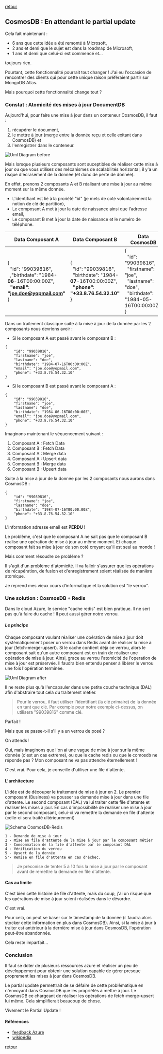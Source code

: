 [retour](../index.md)

## CosmosDB : En attendant le partial update

Cela fait maintenant : 
- 6 ans que cette idée a été remonté à Microsoft, 
- 2 ans et demi que le sujet est dans la roadmap de Microsoft, 
- 1 ans et demi que celui-ci est commencé et... 

toujours rien.

Pourtant, cette fonctionnalité pourrait tout changer ! J'ai eu l'occasion de rencontrer des clients qui pour cette unique raison préféraient partir sur MongoDB Atlas.

Mais pourquoi cette fonctionnalité change tout ?

### Constat : Atomicité des mises à jour DocumentDB

Aujourd'hui, pour faire une mise à jour dans un conteneur CosmosDB, il faut :
1. récupérer le document, 
2. le mettre à jour (merge entre la donnée reçu et celle exitant dans CosmosDB) et 
3. l'enregistrer dans le conteneur.

![Uml Diagram before](../img/UmlDiagram.before.svg)

Mais lorsque plusieurs composants sont suceptibles de réaliser cette mise à jour ou que vous utilisez des mécanismes de scalabilités horizontal, il y'a un risque d'écrasement de la donnée (et donc de perte de donnée).

En effet, prenons 2 composants A et B réalisant une mise à jour au même moment sur la même donnée.
- L'identifiant est lié à la proriété "id" (je mets de coté volontairement la notion de clé de partition),
- Le composant A met à jour la date de naissance ainsi que l'adresse email,
- Le composant B met à jour la date de naissance et le numéro de téléphone. 

| Data Composant A | Data Composant B | Data CosmosDB |
| - | - | - |
| {<br>&nbsp;&nbsp;"id": "99039816",<br>&nbsp;&nbsp;,"birthdate": "1984-**06**-16T00:00:00Z",<br>&nbsp;&nbsp;**"email": "joe.doe@yopmail.com"**<br>} | {<br>&nbsp;&nbsp;"id": "99039816",<br>&nbsp;&nbsp;"birthdate": "1984-**07**-16T00:00:00Z",<br>&nbsp;&nbsp;**"phone": "+33.8.76.54.32.10"**<br>} | {<br>&nbsp;&nbsp;"id": "99039816",<br>&nbsp;&nbsp;"firstname": "joe",<br>&nbsp;&nbsp;"lastname": "doe",<br>&nbsp;&nbsp;"birthdate": "1984-05-16T00:00:00Z",<br>}

Dans un traitement classique suite à la mise à jour de la donnée par les 2 composants nous devrions avoir :

- Si le composant A est passé avant le composant B :
```
{
    "id": "99039816",
    "firstname": "joe",
    "lastname": "doe",
    "birthdate": "1984-07-16T00:00:00Z",
    "email": "joe.doe@yopmail.com",
    "phone": "+33.8.76.54.32.10"
}
```
- Si le composant B est passé avant le composant A :
```
{
    "id": "99039816",
    "firstname": "joe",
    "lastname": "doe",
    "birthdate": "1984-06-16T00:00:00Z",
    "email": "joe.doe@yopmail.com",
    "phone": "+33.8.76.54.32.10"
}
```

Imaginons maintenant le séquencement suivant :
1. Composant A : Fetch Data
2. Composant B : Fetch Data
3. Composant A : Merge data
4. Composant A : Upsert data
5. Composant B : Merge data
6. Composant B : Upsert data

Suite à la mise à jour de la donnée par les 2 composants nous aurons dans CosmosDB :
```
{
    "id": "99039816",
    "firstname": "joe",
    "lastname": "doe",
    "birthdate": "1984-07-16T00:00:00Z",
    "phone": "+33.8.76.54.32.10"
}
```
L'information adresse email est **PERDU** ! 

Le problème, c'est que le composant A ne sait pas que le composant B réalise une opération de mise à jour au même moment. Et chaque composant fait sa mise à jour de son coté croyant qu'il est seul au monde !

Mais comment résoudre ce problème ?

Il s'agit d'un problème d'atomicité. Il va falloir s'assurer que les opérations de récupération, de fusion et d'enregistrement soient réalisée de manière atomique. 

Je reprend mes vieux cours d'informatique et la solution est "le verrou".

### Une solution : CosmosDB + Redis

Dans le cloud Azure, le service "cache redis" est bien pratique. Il ne sert pas qu'à faire du cache ! Il peut aussi gérer notre verrou.

##### Le principe

Chaque composant voulant réaliser une opération de mise à jour doit systématiquement poser un verrou dans Redis avant de réaliser la mise à jour (fetch-merge-upsert). Si le cache contient déjà ce verrou, alors le composant sait qu'un autre composant est en train de réaliser une opération de mise à jour.
Ainsi, grace au verrou l'atomicité de l'operation de mise à jour est préservée.
Il faudra bien entendu penser à libérer le verrou une fois l'opération terminée.

![Uml Diagram after](../img/UmlDiagram.after.svg)

Il ne reste plus qu'à l'encapsuler dans une petite couche technique (DAL) afin d'abstraire tout cela du traitement métier.

> Pour le verrou, il faut utiliser l'identifiant (la clé primaire) de la donnée en tant que clé. Par exemple pour notre exemple ci-dessus, on utilisera "99039816" comme clé. 

Parfait !

Mais que se passe-t-il s'il y a un verrou de posé ? 

On attends !

Oui, mais imaginons que l'on ai une vague de mise à jour sur la même donnée (c'est un cas extrème), ou que le cache redis ou que le comosdb ne réponde pas ? Mon composant ne va pas attendre éternellement ! 

C'est vrai. Pour cela, je conseille d'utiliser une file d'attente.

#### L'architecture

L'idée est de découper le traitement de mise à jour en 2. Le premier composant (Business) va pousser sa demande mise à jour dans une file d'attente. Le second composant (DAL) va lui traiter cette file d'attente et réaliser les mises à jour. En cas d'impossibilité de réaliser une mise à jour par le second composant, celui-ci va remettre la demande en file d'attente (celle-ci sera traité ultérieurement)  

![Schema CosmosDB-Redis](../img/cosmosdb.redis.svg)
```
1 - Demande de mise à jour
2 - Mise en file d'attente de la mise à jour par le composant métier
3 - Consommation de la file d'attente par le composant DAL
4 - Vérification du verrou
5 - Upsert de la donnée
5'- Remise en file d'attente en cas d'échec. 
```

> Je préconise de tenter 5 à 10 fois la mise à jour par le composant avant de remettre la demande  en file d'attente.

#### Cas au limite

C'est bien cette histoire de file d'attente, mais du coup, j'ai un risque que les opérations de mise à jour soient réalisées dans le désordre.

C'est vrai.

Pour cela, on peut se baser sur le timestamp de la donnée (il faudra alors stocker cette information en plus dans CosmosDB). Ainsi, si la mise à jour à traiter est antérieur à la dernière mise à jour dans CosmosDB, l'opération peut-être abandonnée.

Cela reste imparfait...

### Conclusion

Il faut se doter de plusieurs ressources azure et réaliser un peu de développement pour obtenir une solution capable de gérer presque proprement les mises à jour dans CosmosDB.

Le partial update permettrait de se défaire de cette problèmatique en n'envoyant dans CosmosDB que les propriétés à mettre à jour. Le CosmosDB ce chargeant de réaliser les opérations de fetch-merge-upsert lui même. Cela simplifierait beaucoup de chose.

Vivement le Partial Update !

#### Références

- [feedback Azure](https://feedback.azure.com/forums/263030-azure-cosmos-db/suggestions/6693091-be-able-to-do-partial-updates-on-document?page=4&per_page=20#{toggle_previous_statuses})
- [wikipédia](https://fr.wikipedia.org/wiki/Propri%C3%A9t%C3%A9s_ACID)
  
[retour](../index.md)